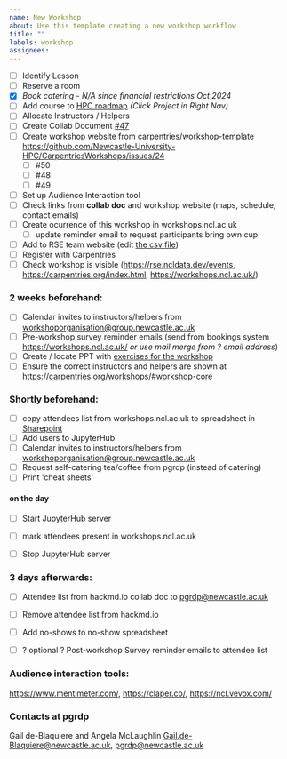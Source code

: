 ```yaml
---
name: New Workshop
about: Use this template creating a new workshop workflow
title: ""
labels: workshop
assignees: 
---
```


- [ ] Identify Lesson
- [ ] Reserve a room
- [x] _Book catering - N/A since financial restrictions Oct 2024_
- [ ] Add course to [HPC roadmap](https://github.com/orgs/Newcastle-University-HPC/projects/1) _(Click Project in Right Nav)_ 
- [ ] Allocate Instructors / Helpers
- [ ] Create Collab Document [#47](https://github.com/Newcastle-University-HPC/CarpentriesWorkshops/issues/47)
- [ ] Create workshop website from carpentries/workshop-template https://github.com/Newcastle-University-HPC/CarpentriesWorkshops/issues/24    
   - [ ] #50
   - [ ] #48
   - [ ] #49
- [ ] Set up Audience Interaction tool 
- [ ] Check links from **collab doc** and workshop website (maps, schedule, contact emails)
- [ ] Create ocurrence of this workshop in workshops.ncl.ac.uk
  - [ ] update reminder email to request participants bring own cup
- [ ] Add to RSE team website (edit [the csv file](https://github.com/NewcastleRSE/rse-team-website/blob/main/_data/events.csv))
- [ ] Register with Carpentries
- [ ] Check workshop is visible (https://rse.ncldata.dev/events, https://carpentries.org/index.html, https://workshops.ncl.ac.uk/)

### 2 weeks beforehand:
- [ ] Calendar invites to instructors/helpers from workshoporganisation@group.newcastle.ac.uk
- [ ] Pre-workshop survey reminder emails (send from bookings system https://workshops.ncl.ac.uk/ _or use mail merge from ? email address_)
- [ ] Create / locate PPT with [exercises for the workshop](https://newcastle.sharepoint.com/sites/workshoporganisation/Shared%20Documents/Forms/AllItems.aspx?id=%2Fsites%2Fworkshoporganisation%2FShared%20Documents%2FWorkshop%20Admin%2FExercisesLessons)
- [ ] Ensure the correct instructors and helpers are shown at https://carpentries.org/workshops/#workshop-core
### Shortly beforehand:
- [ ] copy attendees list from workshops.ncl.ac.uk to spreadsheet in [Sharepoint]( https://newcastle.sharepoint.com/:f:/r/sites/workshoporganisation/Shared%20Documents/Workshop%20Admin/Room%20Bookings%20and%20Attendance?csf=1&web=1&e=bOyGg2)
- [ ] Add users to JupyterHub
- [ ] Calendar invites to instructors/helpers from workshoporganisation@group.newcastle.ac.uk
- [ ] Request self-catering tea/coffee from pgrdp (instead of catering)
- [ ] Print 'cheat sheets'
#### on the day
- [ ] Start JupyterHub server
- [ ] mark attendees present in workshops.ncl.ac.uk
- [ ] Stop JupyterHub server


### 3 days afterwards:
- [ ] Attendee list from hackmd.io collab doc to pgrdp@newcastle.ac.uk
- [ ] Remove attendee list from hackmd.io
- [ ] Add no-shows to no-show spreadsheet
- [ ] ? optional ? Post-workshop Survey reminder emails to attendee list
  
  
### Audience interaction tools:  
https://www.mentimeter.com/, https://claper.co/, https://ncl.vevox.com/

### Contacts at pgrdp
 Gail de-Blaquiere and Angela McLaughlin <Gail.de-Blaquiere@newcastle.ac.uk>, <pgrdp@newcastle.ac.uk>

